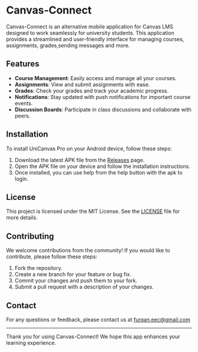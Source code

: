 # Canvas-Connect

Canvas-Connect is an alternative mobile application for Canvas LMS designed to work seamlessly for university students. This application provides a streamlined and user-friendly interface for managing courses, assignments, grades,sending messages and more.

## Features

- **Course Management**: Easily access and manage all your courses.
- **Assignments**: View and submit assignments with ease.
- **Grades**: Check your grades and track your academic progress.
- **Notifications**: Stay updated with push notifications for important course events.
- **Discussion Boards**: Participate in class discussions and collaborate with peers.

## Installation

To install UniCanvas Pro on your Android device, follow these steps:

1. Download the latest APK file from the [Releases](https://github.com/furqanbhat/canvas-connect/releases) page.
2. Open the APK file on your device and follow the installation instructions.
3. Once installed, you can use help from the help button with the apk to login.

## License

This project is licensed under the MIT License. See the [LICENSE](LICENSE) file for more details.

## Contributing

We welcome contributions from the community! If you would like to contribute, please follow these steps:

1. Fork the repository.
2. Create a new branch for your feature or bug fix.
3. Commit your changes and push them to your fork.
4. Submit a pull request with a description of your changes.

## Contact

For any questions or feedback, please contact us at furqan.eec@gmail.com

---

Thank you for using Canvas-Connect! We hope this app enhances your learning experience.

